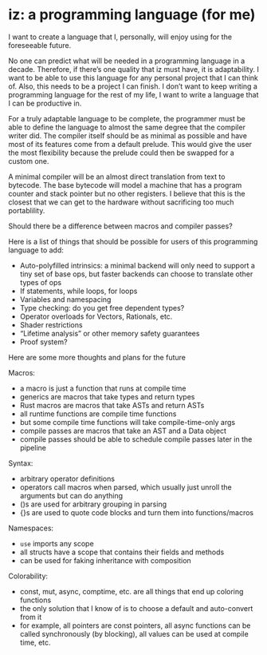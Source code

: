 # iz: a programming language (for me)

I want to create a language that I, personally, will enjoy using for the foreseeable future.

No one can predict what will be needed in a programming language in a decade. Therefore, if there’s one quality that iz must have, it is adaptability. I want to be able to use this language for any personal project that I can think of. Also, this needs to be a project I can finish. I don’t want to keep writing a programming language for the rest of my life, I want to write a language that I can be productive in.

For a truly adaptable language to be complete, the programmer must be able to define the language to almost the same degree that the compiler writer did. The compiler itself should be as minimal as possible and have most of its features come from a default prelude. This would give the user the most flexibility because the prelude could then be swapped for a custom one.

A minimal compiler will be an almost direct translation from text to bytecode. The base bytecode will model a machine that has a program counter and stack pointer but no other registers. I believe that this is the closest that we can get to the hardware without sacrificing too much portablility.

Should there be a difference between macros and compiler passes?

Here is a list of things that should be possible for users of this programming language to add:
- Auto-polyfilled intrinsics: a minimal backend will only need to support a tiny set of base ops, but faster backends can choose to translate other types of ops
- If statements, while loops, for loops
- Variables and namespacing
- Type checking: do you get free dependent types?
- Operator overloads for Vectors, Rationals, etc.
- Shader restrictions
- “Lifetime analysis” or other memory safety guarantees
- Proof system?

Here are some more thoughts and plans for the future

Macros:
- a macro is just a function that runs at compile time
- generics are macros that take types and return types
- Rust macros are macros that take ASTs and return ASTs
- all runtime functions are compile time functions
- but some compile time functions will take compile-time-only args
- compile passes are macros that take an AST and a Data object
- compile passes should be able to schedule compile passes later in the pipeline

Syntax:
- arbitrary operator definitions
- operators call macros when parsed, which usually just unroll the arguments but can do anything
- ()s are used for arbitrary grouping in parsing
- {}s are used to quote code blocks and turn them into functions/macros

Namespaces:
- `use` imports any scope
- all structs have a scope that contains their fields and methods
- can be used for faking inheritance with composition

Colorability:
- const, mut, async, comptime, etc. are all things that end up coloring functions
- the only solution that I know of is to choose a default and auto-convert from it
- for example, all pointers are const pointers, all async functions can be called synchronously (by blocking), all values can be used at compile time, etc.
